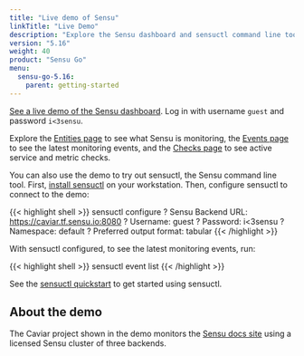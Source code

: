 ```yaml
---
title: "Live demo of Sensu"
linkTitle: "Live Demo"
description: "Explore the Sensu dashboard and sensuctl command line tool with a live demo that monitors the Sensu docs site. See entities, monitoring events, and active service and metric checks."
version: "5.16"
weight: 40
product: "Sensu Go"
menu:
  sensu-go-5.16:
    parent: getting-started
---
```


<a href="https://caviar.tf.sensu.io:3000" onclick="ga('send', 'event', 'Demo', 'Click', 'Main demo link');">See a live demo of the Sensu dashboard</a>.
Log in with username `guest` and password `i<3sensu`.

Explore the <a href="https://caviar.tf.sensu.io:3000/default/entities" onclick="ga('send', 'event', 'Demo', 'Click', 'Entities page');">Entities page</a> to see what Sensu is monitoring, the <a href="https://caviar.tf.sensu.io:3000/default/events" onclick="ga('send', 'event', 'Demo', 'Click', 'Events page');">Events page</a> to see the latest monitoring events, and the <a href="https://caviar.tf.sensu.io:3000/default/checks" onclick="ga('send', 'event', 'Demo', 'Click', 'Checks page');">Checks page</a> to see active service and metric checks.

You can also use the demo to try out sensuctl, the Sensu command line tool.
First, [install sensuctl][1] on your workstation. Then, configure sensuctl to connect to the demo:

{{< highlight shell >}}
sensuctl configure
? Sensu Backend URL: https://caviar.tf.sensu.io:8080
? Username: guest
? Password: i<3sensu
? Namespace: default
? Preferred output format: tabular
{{< /highlight >}}

With sensuctl configured, to see the latest monitoring events, run:

{{< highlight shell >}}
sensuctl event list
{{< /highlight >}}

See the [sensuctl quickstart][2] to get started using sensuctl.

## About the demo

The Caviar project shown in the demo monitors the [Sensu docs site][3] using a licensed Sensu cluster of three backends.

[1]: ../../installation/install-sensu#install-sensuctl
[2]: ../../sensuctl/quickstart/
[3]: https://docs.sensu.io/
